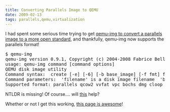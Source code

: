 ```yaml
---
title: Converting Parallels Image to QEMU
date: 2009-02-13
tags: parallels,qemu,virtualization
---
```

I had spent some serious time trying to get <a href="http://www.docunext.com/2007/06/converting-parallels-machines-to-vmware-fusion.html">qemu-img to convert a parallels image to a more open standard</a>, and thankfully, qemu-img now supports the parallels format!

<pre class="sh_sh">
$ qemu-img
qemu-img version 0.9.1, Copyright (c) 2004-2008 Fabrice Bellard
usage: qemu-img command [command options]
QEMU disk image utility
Command syntax:  create [-e] [-6] [-b base_image] [-f fmt] filename [size]  commit [-f fmt] filename  convert [-c] [-e] [-6] [-f fmt] filename [filename2 [...]] [-O output_fmt] output_filename  info [-f fmt] filename
Command parameters:  'filename' is a disk image filename  'base_image' is the read-only disk image which is used as base for a copy on    write image; the copy on write image only stores the modified data  'fmt' is the disk image format. It is guessed automatically in most cases  'size' is the disk image size in kilobytes. Optional suffixes 'M' (megabyte)    and 'G' (gigabyte) are supported  'output_filename' is the destination disk image filename  'output_fmt' is the destination format  '-c' indicates that target image must be compressed (qcow format only)  '-e' indicates that the target image must be encrypted (qcow format only)  '-6' indicates that the target image must use compatibility level 6 (vmdk format only)
Supported format: parallels qcow2 vvfat vpc bochs dmg cloop vmdk qcow cow host_device raw
</pre>

NTLDR is missing! Of course....  will <a href="http://kb.parallels.com/en/4751">this</a> help?

Whether or not I get this working, <a href="http://qemu-forum.ipi.fi/viewtopic.php?p=12362">this page is awesome</a>!

